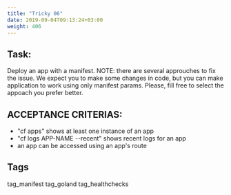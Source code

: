 ```yaml
---
title: "Tricky 06"
date: 2019-09-04T09:13:24+03:00
weight: 406
---
```


## Task:
Deploy an app with a manifest.
NOTE: there are several approuches to fix the issue. We expect 
you to make some changes in code, but you can make application 
to work using only manifest params. Please, fill free to select
the appoach you prefer better.

## ACCEPTANCE CRITERIAS:
- "cf apps" shows at least one instance of an app
- "cf logs APP-NAME --recent" shows recent logs for an app
- an app can be accessed using an app's route

## Tags
tag_manifest tag_goland tag_healthchecks
